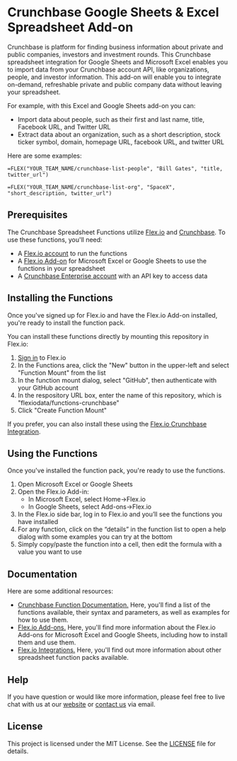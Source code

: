 # Crunchbase Google Sheets & Excel Spreadsheet Add-on

Crunchbase is platform for finding business information about private and public companies, investors and investment rounds. This Crunchbase spreadsheet integration for Google Sheets and Microsoft Excel enables you to import data from your Crunchbase account API, like organizations, people, and investor information. This add-on will enable you to integrate on-demand, refreshable private and public company data without leaving your spreadsheet.

For example, with this Excel and Google Sheets add-on you can:

* Import data about people, such as their first and last name, title, Facebook URL, and Twitter URL
* Extract data about an organization, such as a short description, stock ticker symbol, domain, homepage URL, facebook URL, and twitter URL

Here are some examples:

```
=FLEX("YOUR_TEAM_NAME/crunchbase-list-people", "Bill Gates", "title, twitter_url")
```

```
=FLEX("YOUR_TEAM_NAME/crunchbase-list-org", "SpaceX", "short_description, twitter_url")
```

## Prerequisites

The Crunchbase Spreadsheet Functions utilize [Flex.io](https://www.flex.io) and [Crunchbase](https://www.crunchbase.com). To use these functions, you'll need:

* A [Flex.io account](https://www.flex.io/app/signup) to run the functions
* A [Flex.io Add-on](https://www.flex.io/add-ons) for Microsoft Excel or Google Sheets to use the functions in your spreadsheet
* A [Crunchbase Enterprise account](https://about.crunchbase.com/products/pricing/) with an API key to access data

## Installing the Functions

Once you've signed up for Flex.io and have the Flex.io Add-on installed, you're ready to install the function pack.

You can install these functions directly by mounting this repository in Flex.io:

1. [Sign in](https://www.flex.io/app/signin) to Flex.io
2. In the Functions area, click the "New" button in the upper-left and select "Function Mount" from the list
3. In the function mount dialog, select "GitHub", then authenticate with your GitHub account
4. In the respository URL box, enter the name of this repository, which is "flexiodata/functions-crunchbase"
5. Click "Create Function Mount"

If you prefer, you can also install these using the [Flex.io Crunchbase Integration](https://www.flex.io/integrations/crunchbase).

## Using the Functions

Once you've installed the function pack, you're ready to use the functions.

1. Open Microsoft Excel or Google Sheets
2. Open the Flex.io Add-in:
   - In Microsoft Excel, select Home->Flex.io
   - In Google Sheets, select Add-ons->Flex.io
3. In the Flex.io side bar, log in to Flex.io and you’ll see the functions you have installed
4. For any function, click on the “details” in the function list to open a help dialog with some examples you can try at the bottom
5. Simply copy/paste the function into a cell, then edit the formula with a value you want to use

## Documentation

Here are some additional resources:

* [Crunchbase Function Documentation.](https://www.flex.io/integrations/crunchbase#functions-and-syntax) Here, you'll find a list of the functions available, their syntax and parameters, as well as examples for how to use them.
* [Flex.io Add-ons.](https://www.flex.io/add-ons) Here, you'll find more information about the Flex.io Add-ons for Microsoft Excel and Google Sheets, including how to install them and use them.
* [Flex.io Integrations.](https://www.flex.io/integrations) Here, you'll find out more information about other spreadsheet function packs available.

## Help

If you have question or would like more information, please feel free to live chat with us at our [website](https://www.flex.io) or [contact us](https://www.flex.io/about#contact-us) via email.

## License

This project is licensed under the MIT License. See the [LICENSE](LICENSE) file for details.

